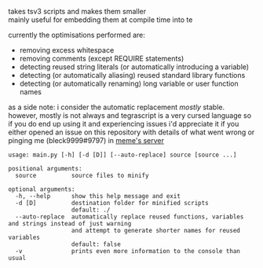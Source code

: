 takes tsv3 scripts and makes them smaller  
mainly useful for embedding them at compile time into te

currently the optimisations performed are:
- removing excess whitespace
- removing comments (except REQUIRE statements)
- detecting reused string literals (or automatically introducing a variable) 
- detecting (or automatically aliasing) reused standard library functions
- detecting (or automatically renaming) long variable or user function names

as a side note: i consider the automatic replacement *mostly* stable. 
however, mostly is not always and tegrascript is a very cursed language so 
if you do end up using it and experiencing issues i'd appreciate it if you either
opened an issue on this repository with details of what went wrong or pinging me
(bleck9999#9797) in [meme's server](https://discord.gg/nhvWK2Q)
```
usage: main.py [-h] [-d [D]] [--auto-replace] source [source ...]

positional arguments:
  source          source files to minify

optional arguments:
  -h, --help      show this help message and exit
  -d [D]          destination folder for minified scripts
                  default: ./
  --auto-replace  automatically replace reused functions, variables and strings instead of just warning
                  and attempt to generate shorter names for reused variables 
                  default: false
  -v              prints even more information to the console than usual
```
